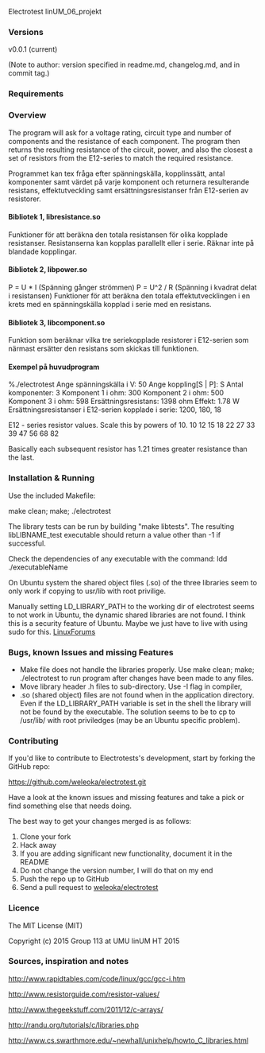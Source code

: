 Electrotest linUM_06_projekt



### Versions
v0.0.1 (current)

(Note to author: version specified in readme.md, changelog.md, and in commit tag.)



### Requirements



### Overview
The program will ask for a voltage rating, circuit type and number of components and the resistance of each component. The program then returns the resulting resistance of the circuit, power, and also the closest a set of resistors from the E12-series to match the required resistance.

Programmet kan tex fråga efter spänningskälla, kopplinssätt, antal
komponenter samt värdet på varje komponent och returnera resulterande resistans, effektutveckling
samt ersättningsresistanser från E12-serien av resistorer.

#### Bibliotek 1, libresistance.so
Funktioner för att beräkna den totala resistansen för olika kopplade resistanser. 
Resistanserna kan kopplas parallellt eller i serie. 
Räknar inte på blandade kopplingar.

#### Bibliotek 2, libpower.so
P = U * I (Spänning gånger strömmen)
P = U^2 / R (Spänning i kvadrat delat i resistansen)
Funktioner för att beräkna den totala effektutvecklingen i en krets med en spänningskälla kopplad i serie med en resistans.

#### Bibliotek 3, libcomponent.so
Funktion som beräknar vilka tre seriekopplade resistorer i E12-serien som närmast ersätter den
resistans som skickas till funktionen.



#### Exempel på huvudprogram

%./electrotest
Ange spänningskälla i V: 50
Ange koppling[S | P]: S
Antal komponenter: 3
Komponent 1 i ohm: 300
Komponent 2 i ohm: 500
Komponent 3 i ohm: 598
Ersättningsresistans: 1398 ohm
Effekt: 1.78 W
Ersättningsresistanser i E12-serien kopplade i serie: 1200, 180, 18

E12 - series resistor values. Scale this by powers of 10.
10 	12 	15 	18 	22 	27
33 	39 	47 	56 	68 	82

Basically each subsequent resistor has 1.21 times greater resistance than the last.



### Installation & Running
Use the included Makefile:

make clean; make; ./electrotest

The library tests can be run by building "make libtests". The resulting libLIBNAME_test executable should return a value other than -1 if successful.

Check the dependencies of any executable with the command: ldd ./executableName

On Ubuntu system the shared object files (.so) of the three libraries seem to only work if copying to usr/lib with root privilige. 

Manually setting LD_LIBRARY_PATH to the working dir of electrotest seems to not work in Ubuntu, the dynamic shared libraries are not found. I think this is a security feature of Ubuntu. Maybe we just have to live with using sudo for this.
[LinuxForums](http://www.linuxforums.org/forum/ubuntu-linux/176983-solved-cannot-set-ld_library_path-profile-etc-profile.html)



### Bugs, known Issues and missing Features

* Make file does not handle the libraries properly. Use make clean; make; ./electrotest to run program after changes have been made to any files.
* Move library header .h files to sub-directory. Use -I flag in compiler,
* .so (shared object) files are not found when in the application directory. Even if the LD_LIBRARY_PATH variable is set in the shell the library will not be found by the executable. The solution seems to be to cp to /usr/lib/ with root priviledges (may be an Ubuntu specific problem).



### Contributing

If you'd like to contribute to Electrotests's development, start by forking the GitHub repo:

https://github.com/weleoka/electrotest.git

Have a look at the known issues and missing features and take a pick or find something else that needs doing.

The best way to get your changes merged is as follows:

1. Clone your fork
2. Hack away
3. If you are adding significant new functionality, document it in the README
4. Do not change the version number, I will do that on my end
5. Push the repo up to GitHub
6. Send a pull request to [weleoka/electrotest](https://github.com/weleoka/electrotest)



### Licence
The MIT License (MIT)

Copyright (c) 2015 Group 113 at UMU linUM HT 2015



### Sources, inspiration and notes

http://www.rapidtables.com/code/linux/gcc/gcc-i.htm

http://www.resistorguide.com/resistor-values/

http://www.thegeekstuff.com/2011/12/c-arrays/

http://randu.org/tutorials/c/libraries.php

http://www.cs.swarthmore.edu/~newhall/unixhelp/howto_C_libraries.html